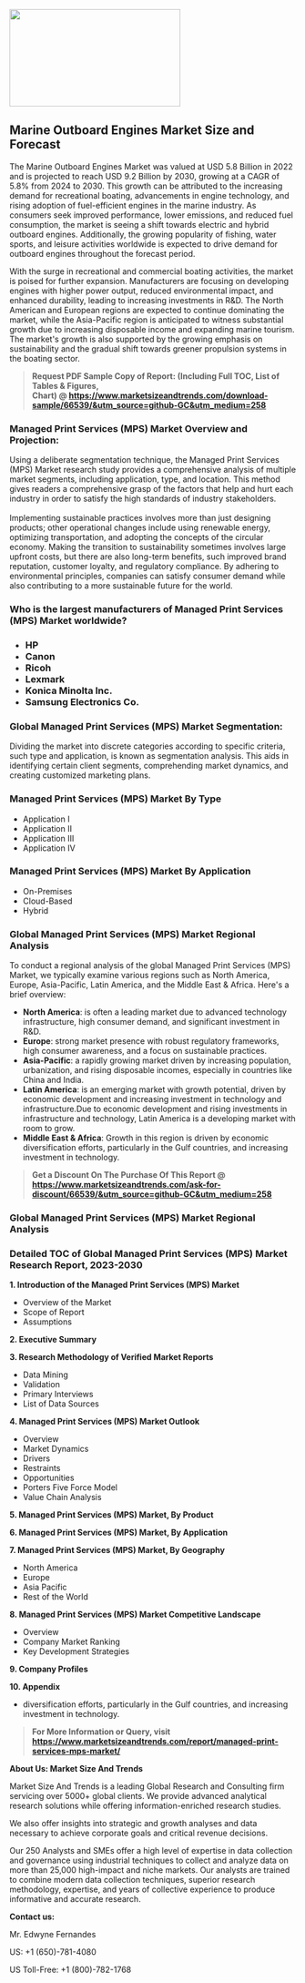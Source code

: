 <p><img class="alignnone size-medium wp-image-20088" src="https://ffe5etoiles.com/wp-content/uploads/2024/12/MST1-300x171.png" alt="" width="300" height="171" /></p><h2>Marine Outboard Engines Market Size and Forecast</h2><p>The Marine Outboard Engines Market was valued at USD 5.8 Billion in 2022 and is projected to reach USD 9.2 Billion by 2030, growing at a CAGR of 5.8% from 2024 to 2030. This growth can be attributed to the increasing demand for recreational boating, advancements in engine technology, and rising adoption of fuel-efficient engines in the marine industry. As consumers seek improved performance, lower emissions, and reduced fuel consumption, the market is seeing a shift towards electric and hybrid outboard engines. Additionally, the growing popularity of fishing, water sports, and leisure activities worldwide is expected to drive demand for outboard engines throughout the forecast period.</p><p>With the surge in recreational and commercial boating activities, the market is poised for further expansion. Manufacturers are focusing on developing engines with higher power output, reduced environmental impact, and enhanced durability, leading to increasing investments in R&D. The North American and European regions are expected to continue dominating the market, while the Asia-Pacific region is anticipated to witness substantial growth due to increasing disposable income and expanding marine tourism. The market's growth is also supported by the growing emphasis on sustainability and the gradual shift towards greener propulsion systems in the boating sector.</p></p><blockquote id="" class=""><strong>Request PDF Sample Copy of Report: (Including Full TOC, List of Tables &amp; Figures, Chart)&nbsp;@&nbsp;<strong><a href="https://www.marketsizeandtrends.com/download-sample/66539/&utm_source=github-GC&utm_medium=258" target="_blank">https://www.marketsizeandtrends.com/download-sample/66539/&utm_source=github-GC&utm_medium=258</a></strong></strong></blockquote><h3 id="" class="">Managed Print Services (MPS) Market&nbsp;Overview and Projection:</h3><p id="" class="">Using a deliberate segmentation technique, the Managed Print Services (MPS) Market research study provides a comprehensive analysis of multiple market segments, including application, type, and location. This method gives readers a comprehensive grasp of the factors that help and hurt each industry in order to satisfy the high standards of industry stakeholders. <br /> <br />Implementing sustainable practices involves more than just designing products; other operational changes include using renewable energy, optimizing transportation, and adopting the concepts of the circular economy. Making the transition to sustainability sometimes involves large upfront costs, but there are also long-term benefits, such improved brand reputation, customer loyalty, and regulatory compliance. By adhering to environmental principles, companies can satisfy consumer demand while also contributing to a more sustainable future for the world.</p><h3 id="" class="">Who is the largest manufacturers of&nbsp;Managed Print Services (MPS) Market worldwide?</h3><h3 class=""><p><ul><li>HP </li><li> Canon </li><li> Ricoh </li><li> Lexmark </li><li> Konica Minolta Inc. </li><li> Samsung Electronics Co.</li></ul></p></h3><h3 id="" class="">Global&nbsp;Managed Print Services (MPS) Market Segmentation:</h3><p id="" class="">Dividing the market into discrete categories according to specific criteria, such type and application, is known as segmentation analysis. This aids in identifying certain client segments, comprehending market dynamics, and creating customized marketing plans.</p><h3 id="" class="">Managed Print Services (MPS) Market&nbsp;By Type</h3><p><p><ul><li>Application I </li><li> Application II </li><li> Application III </li><li> Application IV</p></li></ul></p></p><h3 id="" class="">Managed Print Services (MPS) Market&nbsp;By Application</h3><p class=""><p><ul><li>On-Premises </li><li> Cloud-Based </li><li> Hybrid</li></ul></p></p><h3 id="" class="">Global Managed Print Services (MPS) Market Regional Analysis</h3><p id="" class="">To conduct a regional analysis of the global Managed Print Services (MPS) Market, we typically examine various regions such as North America, Europe, Asia-Pacific, Latin America, and the Middle East &amp; Africa. Here's a brief overview:</p><ul><li><strong>North America</strong>: is often a leading market due to advanced technology infrastructure, high consumer demand, and significant investment in R&amp;D.</li><li><strong>Europe</strong>: strong market presence with robust regulatory frameworks, high consumer awareness, and a focus on sustainable practices.</li><li><strong>Asia-Pacific</strong>: a rapidly growing market driven by increasing population, urbanization, and rising disposable incomes, especially in countries like China and India.</li><li><strong>Latin America</strong>: is an emerging market with growth potential, driven by economic development and increasing investment in technology and infrastructure.Due to economic development and rising investments in infrastructure and technology, Latin America is a developing market with room to grow.</li><li><strong>Middle East &amp; Africa</strong>: Growth in this region is driven by economic diversification efforts, particularly in the Gulf countries, and increasing investment in technology.</li></ul><blockquote id="" class=""><strong>Get a Discount On The Purchase Of This Report @ <strong><a href="https://www.marketsizeandtrends.com/ask-for-discount/66539/&utm_source=github-GC&utm_medium=258" target="_blank">https://www.marketsizeandtrends.com/ask-for-discount/66539/&utm_source=github-GC&utm_medium=258</a></strong></strong></blockquote><h3 id="" class="">Global Managed Print Services (MPS) Market Regional Analysis</h3><h3 id="" class="">Detailed TOC of Global Managed Print Services (MPS) Market Research Report, 2023-2030</h3><p id="" class=""><strong>1. Introduction of the Managed Print Services (MPS) Market</strong></p><ul><li>Overview of the Market</li><li>Scope of Report</li><li>Assumptions</li></ul><p id="" class=""><strong>2. Executive Summary</strong></p><p id="" class=""><strong>3. Research Methodology of Verified Market Reports</strong></p><ul><li>Data Mining</li><li>Validation</li><li>Primary Interviews</li><li>List of Data Sources</li></ul><p id="" class=""><strong>4. Managed Print Services (MPS) Market Outlook</strong></p><ul><li>Overview</li><li>Market Dynamics</li><li>Drivers</li><li>Restraints</li><li>Opportunities</li><li>Porters Five Force Model</li><li>Value Chain Analysis</li></ul><p id="" class=""><strong>5. Managed Print Services (MPS) Market, By Product</strong></p><p id="" class=""><strong>6. Managed Print Services (MPS) Market, By Application</strong></p><p id="" class=""><strong>7. Managed Print Services (MPS) Market, By Geography</strong></p><ul><li>North America</li><li>Europe</li><li>Asia Pacific</li><li>Rest of the World</li></ul><p id="" class=""><strong>8. Managed Print Services (MPS) Market Competitive Landscape</strong></p><ul><li>Overview</li><li>Company Market Ranking</li><li>Key Development Strategies</li></ul><p id="" class=""><strong>9. Company Profiles</strong></p><p id="" class=""><strong>10. Appendix</strong></p><ul><li>diversification efforts, particularly in the Gulf countries, and increasing investment in technology.</li></ul><blockquote id="" class=""><strong>For More Information or Query, visit <strong><strong><a href="https://www.marketsizeandtrends.com/report/managed-print-services-mps-market/" target="_blank">https://www.marketsizeandtrends.com/report/managed-print-services-mps-market/</a></strong></strong></strong></blockquote><p id="" class=""><strong>About Us: Market Size And Trends</strong></p><p id="" class="">Market Size And Trends is a leading Global Research and Consulting firm servicing over 5000+ global clients. We provide advanced analytical research solutions while offering information-enriched research studies.</p><p id="" class="">We also offer insights into strategic and growth analyses and data necessary to achieve corporate goals and critical revenue decisions.</p><p id="" class="">Our 250 Analysts and SMEs offer a high level of expertise in data collection and governance using industrial techniques to collect and analyze data on more than 25,000 high-impact and niche markets. Our analysts are trained to combine modern data collection techniques, superior research methodology, expertise, and years of collective experience to produce informative and accurate research.</p><p id="" class=""><strong>Contact us:</strong></p><p id="" class="">Mr. Edwyne Fernandes</p><p id="" class="">US: +1 (650)-781-4080</p><p id="" class="">US Toll-Free: +1 (800)-782-1768</p>
